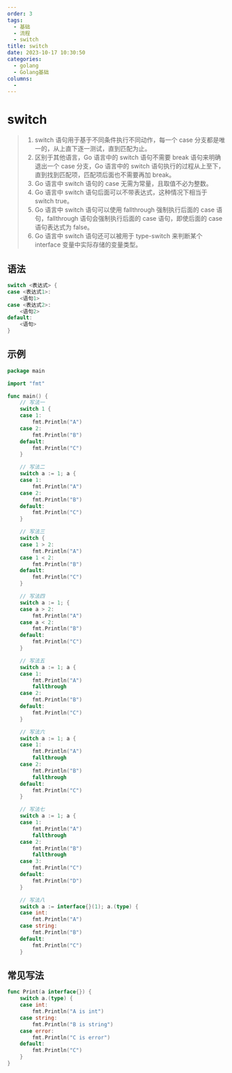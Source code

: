 ```yaml
---
order: 3
tags:
  - 基础
  - 流程
  - switch
title: switch
date: 2023-10-17 10:30:50
categories:
  - golang
  - Golang基础
columns:
  -
---
```


# switch

> 1. switch 语句用于基于不同条件执行不同动作，每一个 case 分支都是唯一的，从上直下逐一测试，直到匹配为止。
> 2. 区别于其他语言，Go 语言中的 switch 语句不需要 break 语句来明确退出一个 case 分支，Go 语言中的 switch 语句执行的过程从上至下，直到找到匹配项，匹配项后面也不需要再加 break。
> 3. Go 语言中 switch 语句的 case 无需为常量，且取值不必为整数。
> 4. Go 语言中 switch 语句后面可以不带表达式，这种情况下相当于 switch true。
> 5. Go 语言中 switch 语句可以使用 fallthrough 强制执行后面的 case 语句，fallthrough 语句会强制执行后面的 case 语句，即使后面的 case 语句表达式为 false。
> 6. Go 语言中 switch 语句还可以被用于 type-switch 来判断某个 interface 变量中实际存储的变量类型。

## 语法

```go
switch <表达式> {
case <表达式1>:
    <语句1>
case <表达式2>:
    <语句2>
default:
    <语句>
}
```

## 示例

```go
package main

import "fmt"

func main() {
	// 写法一
	switch 1 {
	case 1:
		fmt.Println("A")
	case 2:
		fmt.Println("B")
	default:
		fmt.Println("C")
	}

	// 写法二
	switch a := 1; a {
	case 1:
		fmt.Println("A")
	case 2:
		fmt.Println("B")
	default:
		fmt.Println("C")
	}

	// 写法三
	switch {
	case 1 > 2:
		fmt.Println("A")
	case 1 < 2:
		fmt.Println("B")
	default:
		fmt.Println("C")
	}

	// 写法四
	switch a := 1; {
	case a > 2:
		fmt.Println("A")
	case a < 2:
		fmt.Println("B")
	default:
		fmt.Println("C")
	}

	// 写法五
	switch a := 1; a {
	case 1:
		fmt.Println("A")
		fallthrough
	case 2:
		fmt.Println("B")
	default:
		fmt.Println("C")
	}

	// 写法六
	switch a := 1; a {
	case 1:
		fmt.Println("A")
		fallthrough
	case 2:
		fmt.Println("B")
		fallthrough
	default:
		fmt.Println("C")
	}

	// 写法七
	switch a := 1; a {
	case 1:
		fmt.Println("A")
		fallthrough
	case 2:
		fmt.Println("B")
		fallthrough
	case 3:
		fmt.Println("C")
	default:
		fmt.Println("D")
	}

	// 写法八
	switch a := interface{}(1); a.(type) {
	case int:
		fmt.Println("A")
	case string:
		fmt.Println("B")
	default:
		fmt.Println("C")
	}

```

## 常见写法

```go
func Print(a interface{}) {
	switch a.(type) {
	case int:
		fmt.Println("A is int")
	case string:
		fmt.Println("B is string")
	case error:
		fmt.Println("C is error")
	default:
		fmt.Println("C")
	}
}
```
